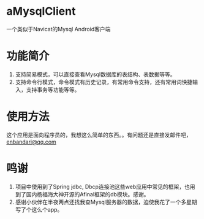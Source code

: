 aMysqlClient
============

一个类似于Navicat的Mysql Android客户端

# 功能简介 #

1. 支持简易模式，可以直接查看Mysql数据库的表结构、表数据等等。
2. 支持命令行模式，命令模式有历史记录，有常用命令支持，还有常用词快捷输入，支持事务等功能等等。

# 使用方法 #
这个应用是面向程序员的，我想这么简单的东西。。有问题还是直接发邮件吧，[enbandari@qq.com](enbandari@qq.com)

# 鸣谢 #
1. 项目中使用到了Spring jdbc, Dbcp连接池这些web应用中常见的框架，也用到了国内杨福海大神开源的Afinal框架的db模块。感谢。
2.  感谢小伙伴在半夜两点还找我查Mysql服务器的数据，迫使我花了一个多星期写了个这么个app。
